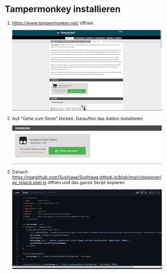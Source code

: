 # Tampermonkey installieren
1. https://www.tampermonkey.net/ öffnen</a>

   ![Tampermonkey](/readmeimgs/step1.png)

2. Auf "Gehe zum Store" klicken. Daraufhin das Addon installieren

   ![Store Page](/readmeimgs/step2.png)

3. Danach https://rawgithub.com/Sushiaaa/Sushiaaa.github.io/blob/main/stegioverlay_rplace.user.js öffnen und das ganze Skript kopieren

   ![Script](/readmeimgs/step4.png)
